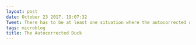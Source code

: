 ```yaml
---
layout: post
date: October 23 2017, 19:07:32
Tweet: There has to be at least one situation where the autocorrected duck makes perfect sense and causes a hilarious misunderstanding.
tags: microblog
title: The Autocorrected Duck
---
```



